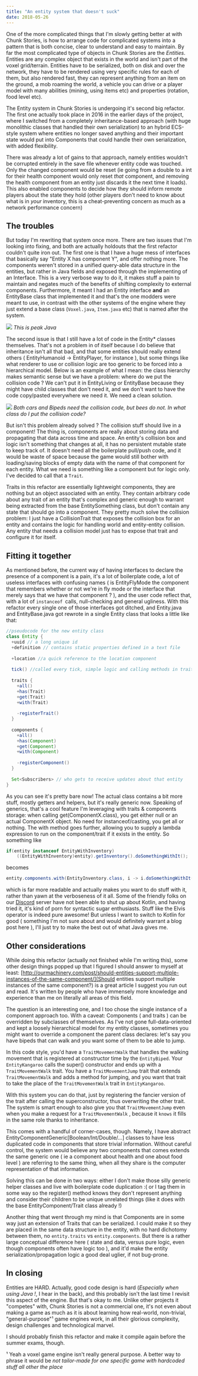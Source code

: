 ```yaml
---
title: "An entity system that doesn't suck"
date: 2018-05-26
---
```


One of the more complicated things that I'm slowly getting better at with Chunk Stories, is how to arrange code for complicated systems into a pattern that is both concise, clear to understand and easy to maintain. By far the most complicated type of objects in Chunk Stories are the <i>Entities</i>. Entities are any complex object that exists in the world and isn't part of the voxel grid/terrain. Entities have to be serialized, both on disk and over the network, they have to be rendered using very specific rules for each of them, but also rendered fast, they can represent anything from an item on the ground, a mob roaming the world, a vehicle you can drive or a player model with many abilities (mining, using items etc) and properties (rotation, food level etc).

<!--more-->
The Entity system in Chunk Stories is undergoing it's second big refactor. The first one actually took place in 2016 in the earlier days of the project, where I switched from a completely inheritance-based approach (with huge monolithic classes that handled their own serialization) to an hybrid ECS-style system where entities no longer saved anything and their important state would put into Components that could handle their own serialization, with added flexibility.

There was already a lot of gains to that approach, namely entities wouldn't be corrupted entirely in the save file whenever entity code was touched. Only the changed component would be reset (ie going from a double to a int for their health component would only reset *that* component, and removing the health component from an entity just discards it the next time it loads). This also enabled components to decide how they should inform remote players about the state they hold (other players don't need to know about what is in *your* inventory, this is a cheat-preventing concern as much as a network performance concern)

## The troubles

But today I'm rewriting that system once more. There are two issues that I'm looking into fixing, and both are actually holdouts that the first refactor couldn't quite iron out. The first one is that I have a huge mess of interfaces that basically say "Entity X has component Y", and offer nothing more. The components weren't stored in a unified query-able data structure in the entities, but rather in Java fields and exposed through the implementing of an Interface. This is a very verbose way to do it, it makes stuff a pain to maintain and negates much of the benefits of shifting complexity to external components. Furthermore, it meant I had an Entity interface **and** an EntityBase class that implemented it and that's the one modders were meant to use, in contrast with the other systems of the engine where they just extend a base class (`Voxel.java`, `Item.java` etc) that is named after the system.

![](/images/blog/interfaces-mess2.png)
*This is peak Java*

The second issue is that I still have a lot of code in the Entity* classes themselves. That's not a problem in of itself because I do believe that inheritance isn't all that bad, and that some entities should really extend others ( EntityHumanoid -> EntityPlayer, for instance ), but some things like what renderer to use or collision logic are too generic to be forced into a hierarchical model. Below is an example of what I mean: the class hierarchy makes semantic sense but we have a problem: where do we put the collision code ? We can't put it in EntityLiving or EntityBase because they might have child classes that don't need it, and we don't want to have the code copy/pasted everywhere we need it. We need a clean solution.

![](http://chunkstories.xyz/blog/wp-content/uploads/2018/04/traits-problem.png)
*Both cars and Bipeds need the collision code, but bees do not. In what class do I put the collision code?*

But isn't this problem already solved ? The collision stuff should live in a component! The thing is, components are really about storing data and propagating that data across time and space. An entity's collision box and logic isn't something that changes at all, it has no persistent mutable state to keep track of. It doesn't need all the boilerplate pull/push code, and it would be waste of space because the game would still bother with loading/saving blocks of empty data with the name of that component for each entity. What we need is something like a component but for logic only. I've decided to call that a `Trait`.

Traits in this refactor are essentially lightweight components, they are nothing but an object associated with an entity. They contain arbitrary code about any trait of an entity that's complex and generic enough to warrant being extracted from the base EntitySomething class, but don't contain any state that should go into a component. They pretty much solve the collision problem: I just have a CollisionTrait that exposes the collision box for an entity and contains the logic for handling world and entity-entity collision. Any entity that needs a collision model just has to expose that trait and configure it for itself.

## Fitting it together
As mentioned before, the current way of having interfaces to declare the presence of a component is a pain, it's a lot of boilerplate code, a lot of useless interfaces with confusing names ( is EntityFlyMode the component that remembers whether or not we're in fly mode or the interface that merely says that we have that component ? ), and the user code reflect that, with a lot of `instanceof `calls, null-checking and general ugliness. With this refactor every single one of those interfaces got ditched, and Entity.java and EntityBase.java got rewrote in a single Entity class that looks a little like that:

```java
//pseudocode for the new entity class
class Entity {
  +uuid // a long unique id
  +definition // contains static properties defined in a text file
 
  +location //a quick reference to the location component
 
  tick() //called every tick, simple logic and calling methods in traits can go here
 
  traits {
    +all()
    +has(Trait)
    +get(Trait)
    +with(Trait)
 
    -registerTrait()
  }
 
  components {
    +all()
    +has(Component)
    +get(Component)
    +with(Component)
 
    -registerComponent()
  }
 
  Set<Subscribers> // who gets to receive updates about that entity
}
```
As you can see it's pretty bare now! The actual class contains a bit more stuff, mostly getters and helpers, but it's really generic now. Speaking of generics, that's a cool feature I'm leveraging with traits & components storage: when calling get(ComponentX.class), you get either null or an actual ComponentX object. No need for instanceof/casting, you get all or nothing. The with method goes further, allowing you to supply a lambda expression to run on the component/trait if it exists in the entity. So something like

```java
if(entity instanceof EntityWithInventory)
    ((EntityWithInventory)entity).getInventory().doSomethingWithIt();
```
becomes
```java
entity.components.with(EntityInventory.class, i -> i.doSomethingWithIt());
```

which is far more readable and actually makes you want to do stuff with it, rather than yawn at the verboseness of it all.
Some of the friendly folks on our <a href="https://discord.gg/wudd4pe">Discord</a> server have not been able to shut up about Kotlin, and having tried it, it's kind of porn for syntactic sugar enthusiasts. Stuff like the Elvis operator is indeed pure awesome! But unless I want to switch to Kotlin for good ( something I'm not sure about and would definitely warrant a blog post here ), I'll just try to make the best out of what Java gives me.

## Other considerations

While doing this refactor (actually not finished while I'm writing this), some other design things popped up that I figured I should answer to myself at least: [http://ourmachinery.com/post/should-entities-support-multiple-instances-of-the-same-component/](Should entities support multiple instances of the same component?) is a great article I suggest you run out and read. It's written by people who have immensely more knowledge and experience than me on literally all areas of this field.

The question is an interesting one, and I too chose the single instance of a component approach too. With a caveat:
Components ( and traits ) can be overridden by subclasses of themselves. As I've not gone full-data-oriented and kept a loosely hierarchical model for my entity classes, sometimes you might want to override a component the parent class declares: let's say you have bipeds that can walk and you want some of them to be able to jump.

In this code style, you'd have a `TraitMovementWalk` that handles the walking movement that is registered at constructor time by the `EntityBiped`. Your `EntityKangaroo` calls the super() constructor and ends up with a `TraitMovementWalk` trait. You have a `TraitMovementJump` trait that extends `TraitMovementWalk` and adds a method for jumping, and you want that trait to take the place of the `TraitMovementWalk` trait in `EntityKangaroo`.

With this system you can do that, just by registering the fancier version of the trait after calling the superconstructor, thus overwriting the other trait. The system is smart enough to also give you that `TraitMovementJump` even when you make a request for a `TraitMovementWalk` , because it `knows` it fills in the same role thanks to inheritance.

This comes with a handful of corner-cases, though. Namely, I have abstract EntityComponentGeneric[Boolean/Int/Double/...] classes to have less duplicated code in components that store trivial information. Without careful control, the system would believe any two components that comes extends the same generic one ( ie a component about health and one about food level ) are referring to the same thing, when all they share is the computer representation of that information.

Solving this can be done in two ways: either I don't make those silly generic helper classes and live with boilerplate code duplication :( or I tag them in some way so the register() method knows they don't represent anything and consider their children to be unique unrelated things (like it does with the base EntityComponent/Trait class already !)

Another thing that went through my mind is that Components are in some way just an extension of Traits that can be serialized. I could make it so they are placed in the same data structure in the entity, with no hard dichotomy between them, no `entity.traits` vs `entity.components`. But there is a rather large conceptual difference here ( state and data, versus pure logic, even though components often have logic too ), and it'd make the entity serialization/propagation logic a good deal uglier, if not bug-prone.

## In closing

Entities are HARD. Actually, good code design is hard (*Especially when using Java !*, I hear in the back), and this probably isn't the last time I revisit this aspect of the engine. But that's okay to me. Unlike other projects it "competes" with, Chunk Stories is not a commercial one, it's not even about making a game as much as it is about learning how real-world, non-trivial, "general-purpose"¹ game engines work, in all their glorious complexity, design challenges and technological marvel.

I should probably finish this refactor and make it compile again before the summer exams, though.

¹ Yeah a voxel game engine isn't really general purpose. A better way to phrase it would be *not tailor-made for one specific game with hardcoded stuff all other the place*